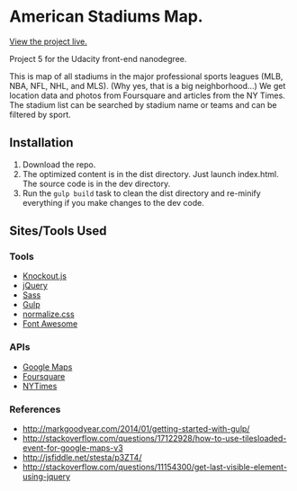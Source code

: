 # American Stadiums Map.

[View the project live.](http://napster499.github.io/neighborhood-map/)

Project 5 for the Udacity front-end nanodegree.

This is map of all stadiums in the major professional sports leagues (MLB, NBA,
NFL, NHL, and MLS). (Why yes, that is a big neighborhood...) We get location data
and photos from Foursquare and articles from the NY Times. The stadium list can
be searched by stadium name or teams and can be filtered by sport.

## Installation

1. Download the repo.
1. The optimized content is in the dist directory. Just launch index.html. The source code is in the dev directory.
1. Run the `gulp build` task to clean the dist directory and re-minify everything if you make changes to the dev code.

## Sites/Tools Used

### Tools

* [Knockout.js](http://knockoutjs.com/)
* [jQuery](http://jquery.com)
* [Sass](http://sass-lang.com/)
* [Gulp](http://gulpjs.com/)
* [normalize.css](http://necolas.github.io/normalize.css/)
* [Font Awesome](http://fontawesome.github.io/)

### APIs

* [Google Maps](https://developers.google.com/maps/)
* [Foursquare](https://developer.foursquare.com/)
* [NYTimes](http://developer.nytimes.com/docs)

### References

* http://markgoodyear.com/2014/01/getting-started-with-gulp/
* http://stackoverflow.com/questions/17122928/how-to-use-tilesloaded-event-for-google-maps-v3
* http://jsfiddle.net/stesta/p3ZT4/
* http://stackoverflow.com/questions/11154300/get-last-visible-element-using-jquery

